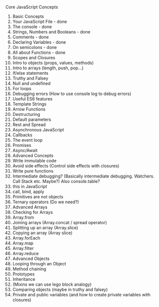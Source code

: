 Core JavaScript Concepts

1. Basic Concepts
  1. Your JavaScript File - done
  2. The console - done
  3. Strings, Numbers and Booleans - done
  4. Comments - done
  5. Declaring Variables - done
  6. On semicolons - done
  7. All about Functions - done
  8. Scopes and Closures
  9. Intro to objects (props, values, methods)
  10. Intro to arrays (length, push, pop...)
  11. If/else statements
  12. Truthy and Falsey
  13. Null and undefined
  14. For loops
  15. Debugging errors (How to use console log to debug errors)
2. Useful ES6 features
  1. Template Strings
  2. Arrow Functions
  3. Destructuring
  4. Default parameters
  5. Rest and Spread
3. Asynchronous JavaScript
  1. Callbacks
  2. The event loop
  3. Promises
  4. Async/Await
4. Advanced Concepts
  1. Write immutable code
  2. Avoid side effects (Control side effects with closures)
  3. Write pure functions
  4. Intermediate debugging? (Basically intermediate debugging. Watchers. Call Stack etc. Maybe?) Also console.table?
  5. this in JavaScript
  6. call, bind, apply
  7. Primitives are not objects
  8. Ternary operators (Do we need?)
5. Advanced Arrays
  1. Checking for Arrays
  2. Array.from
  3. Joining arrays (Array.concat / spread operator)
  4. Splitting up an array (Array.slice)
  5. Copying an array (Array slice)
  6. Array.forEach
  7. Array.map
  8. Array.filter
  9. Array.reduce
6. Advanced Objects
  1. Looping through an Object
  2. Method chaining
  2. Prototypes
  3. Inheritance
  4. (Mixins we can use lego block analogy)
  5. Comparing objects (maybe in truthy and falsey)
  6. Private and public variables (and how to create private variables with closures)
